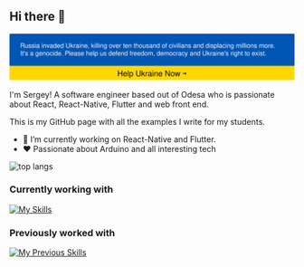 ## Hi there 👋 

[![Stand With Ukraine](https://raw.githubusercontent.com/vshymanskyy/StandWithUkraine/main/banner2-direct.svg)](https://vshymanskyy.github.io/StandWithUkraine/)

I'm Sergey! A software engineer based out of Odesa who is passionate about React, React-Native, Flutter and web front end. 

This is my GitHub page with all the examples I write for my students.

- 🔭 I’m currently working on React-Native and Flutter.
- ❤️ Passionate about Arduino and all interesting tech

![top langs](https://github-readme-stats.vercel.app/api/top-langs?username=serserch&show_icons=true&locale=en&layout=compact)

### Currently working with

[![My Skills](https://skillicons.dev/icons?i=js,react,flutter,pug,html,ts,redux,dart,sass,css,regex,sentry,androidstudio,arduino,idea,git,gitlab,github,java,c,npm,gcp,firebase,figma,webpack&perline=5)](https://skillicons.dev)

### Previously worked with

[![My Previous Skills](https://skillicons.dev/icons?i=materialui,bootstrap,jquery,gulp,ps,nodejs,php,wordpress,postman,linux&perline=5)](https://skillicons.dev)
